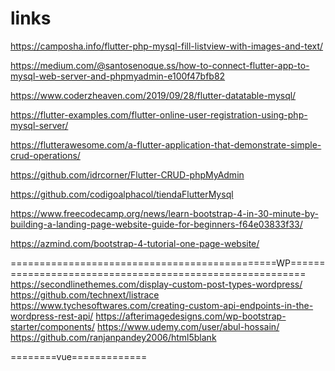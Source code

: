 # links
https://camposha.info/flutter-php-mysql-fill-listview-with-images-and-text/

https://medium.com/@santosenoque.ss/how-to-connect-flutter-app-to-mysql-web-server-and-phpmyadmin-e100f47bfb82

https://www.coderzheaven.com/2019/09/28/flutter-datatable-mysql/

https://flutter-examples.com/flutter-online-user-registration-using-php-mysql-server/

https://flutterawesome.com/a-flutter-application-that-demonstrate-simple-crud-operations/

https://github.com/idrcorner/Flutter-CRUD-phpMyAdmin

https://github.com/codigoalphacol/tiendaFlutterMysql

https://www.freecodecamp.org/news/learn-bootstrap-4-in-30-minute-by-building-a-landing-page-website-guide-for-beginners-f64e03833f33/

https://azmind.com/bootstrap-4-tutorial-one-page-website/

==============================================WP=========================================================
https://secondlinethemes.com/display-custom-post-types-wordpress/
https://github.com/technext/listrace
https://www.tychesoftwares.com/creating-custom-api-endpoints-in-the-wordpress-rest-api/
https://afterimagedesigns.com/wp-bootstrap-starter/components/
https://www.udemy.com/user/abul-hossain/
https://github.com/ranjanpandey2006/html5blank




















========vue=============

<!DOCTYPE html>
<html>
<head>
    <script src="https://cdn.jsdelivr.net/npm/vue"></script>
    <script src="https://unpkg.com/axios/dist/axios.min.js"></script>
    <style>
        .header {
            background-color: deepskyblue;
            color: #fff;
            text-align: center;
        }

        /* Alt + Shift + F - indent*/
        .button-fancy {
            background-color: dodgerblue;
            padding: 4px;
            color: white;
            font-size: 14px;
            font-weight: bold;
            border: none;
            border-radius: 10px;
            font-family: monospace, sans-serif;
            cursor: pointer;
            min-width: 100px;
            transition-property: background-color, width;
            transition-duration: 1s, 4s;
        }

        .button-fancy:hover {
            background-color: forestgreen;
            width: 200px;
        }

        .button-fancy-yellow {
            background-color: goldenrod;
        }

        #app {
            width: auto;
            margin-left: auto;
            margin-right: auto;
        }

        .spacer-bottom {
            margin-bottom: 5px;
        }

        input {
            padding: 8px;
            min-width: 160px;
            border: blue;
            border-bottom: blue;
            font-family: monospace;
        }
    </style>
   <meta name="viewport" content="width=device-width, initial-scale=1.0">
</head>

<body>
    <!--comment in html-->
    <div id="app">
        <h1 class="header">Playground Vue</h1>
        <h3>{{ name }}</h3>
        <p>{{age}}</p>
        <p>{{salary}}</p>
        <p v-if="tax">Your tax is: {{tax}}</p>
        <ul>
            <li v-for="(hobby,index) in hobbies" :key="hobby">
                <div>
                    {{hobby}} <button @click="deleteHobby(index)">X</button>
                </div>
            </li>
        </ul>
        <div class="spacer-bottom">
            <input v-model="newHobby" type="text" placeholder="Enter your hobby" />
            <button @click="addHobby()" class="button-fancy" v-bind:class="isDoctor ? 'button-fancy-yellow' : ''"> Add hobby </button>
        </div>
        <div>
            <input v-model="profession" type="text" placeholder="Enter your profession" />
            <button @click="calculateTax()" class="button-fancy button-fancy-yellow"> Click </button>
        </div>
        <div>
            <button @click="loadNotes()" class="button-fancy"> Refresh notes </button>
            <p v-if="isLoading">Please wait while loading...</p>
            <ul>
                <li v-for="note in notes" :key="note.id">
                    <p>Note Id: {{note.id}}
                     Note content: {{note.content}}
                     Note title: {{note.title}}
                    Note creation date: {{note.createdAt}}</p>
                </li>
            </ul>
        </div>
    </div>

    <script>
        var myObject = new Vue({
            el: '#app',
            data: {
                name: 'Rahul!',
                age: 24,
                salary: 40000.00,
                profession: '',
                tax: '',
                hobbies: ['Cricket', 'Music', 'Cooking', 'Dance'],
                newHobby: '',
                isDoctor: false,
                isLoading: true,
                notes: [],
                employee: {}
            },
            mounted() {
                //alert("I will be called on load");
                // https://pandeymadhuri.github.io/index
                this.loadNotes();
            },
            methods: {
                calculateTax() {
                    // this is a sinle line comment
                    /* multi line comment*/
                    // debbuger only works in js code
                    if (this.profession == 'doctor') {
                        this.tax = 0.01 * this.salary;
                        this.isDoctor = true;
                    } else if (this.profession == 'developer') {
                        this.tax = 0.02 * this.salary;
                        this.isDoctor = !this.isDoctor;
                    } 
                },
                addHobby() {
                    this.hobbies.push(this.newHobby);
                },
                deleteHobby(index) {
                    this.hobbies.splice(index, 1);
                },
                loadNotes(){
                    axios.get("https://notesv2.herokuapp.com/api/notes?field=creationDate&type=desc")
                    .then(response => {
                        this.notes = response.data;
                        this.isLoading = false;
                    });
                }
            }
        })
    </script>

</body>

</html>

========================
